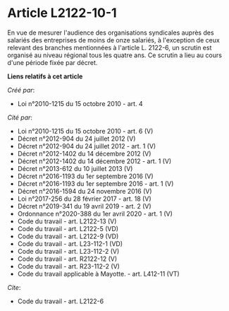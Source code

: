# Article L2122-10-1

En vue de mesurer l'audience des organisations syndicales auprès des salariés des entreprises de moins de onze salariés, à
l'exception de ceux relevant des branches mentionnées à l'article L. 2122-6, un scrutin est organisé au niveau régional tous
les quatre ans. Ce scrutin a lieu au cours d'une période fixée par décret.

**Liens relatifs à cet article**

_Créé par_:

  - Loi n°2010-1215 du 15 octobre 2010 - art. 4

_Cité par_:

  - Loi n°2010-1215 du 15 octobre 2010 - art. 6 (V)
  - Décret n°2012-904 du 24 juillet 2012 (V)
  - Décret n°2012-904 du 24 juillet 2012 - art. 1 (V)
  - Décret n°2012-1402 du 14 décembre 2012 (V)
  - Décret n°2012-1402 du 14 décembre 2012 - art. 1 (V)
  - Décret n°2013-612 du 10 juillet 2013 (V)
  - Décret n°2016-1193 du 1er septembre 2016 (V)
  - Décret n°2016-1193 du 1er septembre 2016 - art. 1 (V)
  - Décret n°2016-1594 du 24 novembre 2016 (V)
  - Loi n°2017-256 du 28 février 2017 - art. 18 (V)
  - Décret n°2019-341 du 19 avril 2019 - art. 2 (V)
  - Ordonnance n°2020-388 du 1er avril 2020 - art. 1 (V)
  - Code du travail - art. L2122-13 (V)
  - Code du travail - art. L2122-5 (VD)
  - Code du travail - art. L2122-9 (VD)
  - Code du travail - art. L23-112-1 (VD)
  - Code du travail - art. L23-112-2 (V)
  - Code du travail - art. R2122-12 (V)
  - Code du travail - art. R23-112-2 (V)
  - Code du travail applicable à Mayotte. - art. L412-11 (VT)

_Cite_:

  - Code du travail - art. L2122-6
